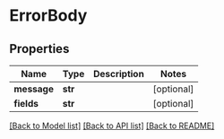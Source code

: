 # ErrorBody

## Properties
Name | Type | Description | Notes
------------ | ------------- | ------------- | -------------
**message** | **str** |  | [optional] 
**fields** | **str** |  | [optional] 

[[Back to Model list]](../README.md#documentation-for-models) [[Back to API list]](../README.md#documentation-for-api-endpoints) [[Back to README]](../README.md)


